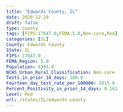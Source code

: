 ```yaml
---
title: "Edwards County, IL"
date: 2020-12-20
draft: false
type: county
tags: [FIPS:17047.0,FEMA:5.0,Non-core,Red]
categories: [IL]
County: Edwards County
State: IL
FIPS: 17047.0
FEMA_Region: 5.0
Population: 6395.0
NCHS_Urban_Rural_Classification: Non-core
Tests_in_prior_14_days: 180.0
Fourteen_day_test_rate_per_100000: 2815.0
Percent_Positivity_in_prior_14_days: 0.161
Level: Red
url: /states/IL/edwards-county
---
```



